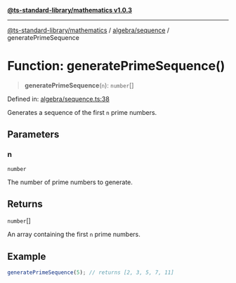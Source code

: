 [**@ts-standard-library/mathematics v1.0.3**](../../../README.md)

***

[@ts-standard-library/mathematics](../../../README.md) / [algebra/sequence](../README.md) / generatePrimeSequence

# Function: generatePrimeSequence()

> **generatePrimeSequence**(`n`): `number`[]

Defined in: [algebra/sequence.ts:38](https://github.com/gabaudette/ts-stdlib/blob/be448e6a9d9c20c6c2f27f6550ce4e65fc8c9b89/packages/mathematics/src/algebra/sequence.ts#L38)

Generates a sequence of the first `n` prime numbers.

## Parameters

### n

`number`

The number of prime numbers to generate.

## Returns

`number`[]

An array containing the first `n` prime numbers.

## Example

```typescript
generatePrimeSequence(5); // returns [2, 3, 5, 7, 11]
```
